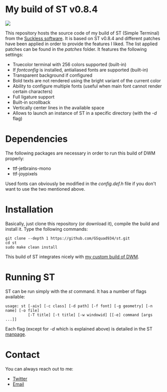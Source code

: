 # My build of ST v0.8.4

![](https://hostr.co/file/obSXadt8ekL0/st.png)

This repository hosts the source code of my build of ST (Simple Terminal) from the [Suckless software](https://st.suckless.org/). It is based on ST v0.8.4 and different patches have been applied in order to provide the features I liked. The list applied patches can be found in the *patches* folder. It features the following settings:

* Truecolor terminal with 256 colors supported (built-in)
* If *fontconfig* is installed, antialiased fonts are supported (built-in)
* Transparent background if configured
* Bold texts are not rendered using the bright variant of the current color
* Ability to configure multiple fonts (useful when main font cannot render certain characters)
* Full ligature support
* Built-in scrollback
* Vertically center lines in the available space
* Allows to launch an instance of ST in a specific directory (with the *-d* flag)

# Dependencies
The following packages are necessary in order to run this build of DWM properly:

* ttf-jetbrains-mono
* ttf-joypixels

Used fonts can obviously be modified in the *config.def.h* file if you don't want to use the two mentioned above.

# Installation
Basically, just clone this repository (or download it), compile the build and install it. Type the following commands:

```
git clone --depth 1 https://github.com/GSquad934/st.git
cd st
sudo make clean install
```

This build of ST integrates nicely with [my custom build of DWM](https://github.com/GSquad934/dwm).

# Running ST
ST can be run simply with the *st* command. It has a number of flags available:

```
usage: st [-aiv] [-c class] [-d path] [-f font] [-g geometry] [-n name] [-o file]
          [-T title] [-t title] [-w windowid] [[-e] command [args ...]]
```

Each flag (except for *-d* which is explained above) is detailed in the ST [manpage](https://www.mankier.com/1/st).

# Contact
You can always reach out to me:

* [Twitter](https://twitter.com/gaetanict)
* [Email](mailto:gaetan@ictpourtous.com)
